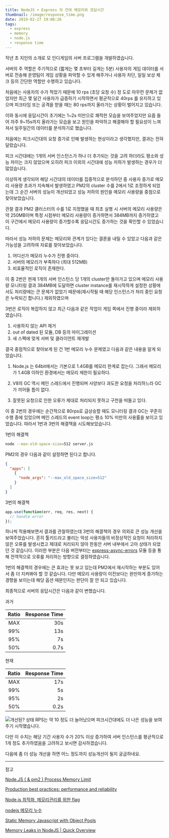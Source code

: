 ```yaml
---
title: NodeJS + Express 의 잔여 메모리와 응답시간
thumbnail: /image/response_time.png
date: 2019-02-27 19:08:26
tags:
  - express
  - memory
  - node.js
  - response time
---
```


작년 초 지인의 소개로 모 인디게임의 서버 프로그램을 개발하였습니다.

서버의 주 역할은 주기적으로 (짧게는 몇 초부터 길게는 5분) 사용자의 게임 데이터를 서버로 전송해 운영팀이 게임 상황을 파악할 수 있게 해주거나 사용자 차단, 일일 보상 체크 등의 간단한 역할만 수행하고 있습니다.

처음에는 사용자의 수가 적었기 때문에 10 rps (초당 요청 수) 정 도로 아무런 문제가 없었지만 최근 몇 달간 사용자가 급증하기 시작하면서 평균적으로 40rps 를 유지하고 있으며 피크타임 또는 공격을 받을 때는 80 rps까지 올라가는 상황이 벌어지고 있습니다.

<!-- more --> 

이와 동시에 응답시간이 초기에는 1~2s 미만으로 쾌적한 모습을 보여주었지만 요즘 들어 자주 9~15s까지 올라가는 모습을 보고 원인을 파악하고 해결해야 할 필요성이 느껴져서 일주일간의 데이터를 분석하기로 했습니다.

처음에는 피크시간대의 요청 증가로 인해 발생하는 현상이라고 생각했지만, 결과는 전혀 달랐습니다.

피크 시간대에는 1개의 서버 인스턴스가 하나 더 추가되는 것을 고려 하더라도 평소와 성능 차이는 크지 않았으며 오히려 피크 이외의 시간대에 성능 저하가 발생하는 경우가 더 많았습니다.

이상하게 생각되어 해당 시간대의 데이터를 집중적으로 분석하던 중 사용자 증가로 메모리 사용량 초과가 지속해서 발생하였고 PM2의 cluster 수를 2에서 1로 조정하게 되었는데 그 순간 서버의 성능이 개선되었고 성능 저하의 원인을 메모리 사용량을 중점으로 찾아보았습니다.

관찰 결과 PM2 클러스터의 수를 1로 지정했을 때 최초 실행 시 서버의 메모리 사용량은 약 250MB이며 특정 시점부터 메모리 사용량이 증가하면서 384MB까지 증가하였고 이 구간에서 메모리 사용량이 증가할수록 응답시간도 증가하는 것을 확인할 수 있었습니다.

따라서 성능 저하의 문제는 메모리와 관계가 있다는 결론을 내릴 수 있었고 다음과 같은 가능성을 고려하여 자료를 찾아보았습니다.

1. 어디선가 메모리 누수가 진행 중이다.
2. 서버의 메모리가 부족하다 (최대 512MB)
3. 비효율적인 로직이 존재한다.

이 중 2번은 현재 1개의 서버 인스턴스 당 1개의 cluster만 돌아가고 있으며 메모리 사용량 모니터링 결과 384MB에 도달하면 cluster instance를 재시작하게 설정한 상황에서도 처리량에는 큰 문제가 없었기 때문에(재시작될 때 해당 인스턴스가 처리 중인 요청은 누락되긴 합니다.) 제외하였으며

3번은 로직이 복잡하지 않고 최근 다음과 같은 작업이 게임 쪽에서 진행 중이라 제외하였습니다.

1. 사용하지 않는 API 제거
2. out of dated 된 모듈, DB 등의 마이그레이션
3. 새 스펙에 맞게 서버 및 클라이언트 재개발

결국 중점적으로 찾아보게 된 건 1번 메모리 누수 문제였고 다음과 같은 내용을 알게 되었습니다.

1. Node.js 는 64bit에서는 기본으로 1.4GB를 메모리 한계로 잡는다. 그래서 메모리가 1.4GB 이하인 환경에서는 메모리 제한이 필요하다.

2. V8의 GC 역시 메인 스레드에서 진행되며 사양보다 과도한 요청을 처리하느라 GC가 끼어들 틈이 없다.

3. 잘못된 요청으로 인한 오류가 제대로 처리되지 못하고 구천을 떠돌고 있다.

이 중 2번의 경우에는 순간적으로 80rps로 급상승할 때도 모니터링 결과 GC는 꾸준히 수행 중에 있었으며 메인 스레드의 event loop는 평소 10% 미만의 사용률을 보이고 있었습니다. 따라서 1번과 3번의 해결책을 시도해보았습니다.

1번의 해결책

```bash
node --max-old-space-size=512 server.js
```

PM2의 경우 다음과 같이 설정하면 된다고 합니다.

```json
{
  "apps": [
    {
      "node_args": "--max_old_space_size=512"
    }
  ]
}
```

3번의 해결책

```js
app.use(function(err, req, res, next) {
  // handle error
});
```

하나씩 적용해보면서 결과를 관찰하였는데 3번의 해결책의 경우 의외로 큰 성능 개선을 보여주었습니다. 흔히 툴키드라고 불리는 악성 사용자들의 비정상적인 요청이 처리하지 않은 오류를 발생시켰고 제대로 처리되지 않아 한동안 서버 내부에서 고아 상태가 되었던 것 같습니다. 이러한 부분은 다음 버전부터는 [express-async-errors](https://www.npmjs.com/package/express-async-errors) 모듈 등을 통해 전역적으로 오류를 처리하는 방향으로 결정하였습니다.

1번의 해결책의 경우에는 큰 효과는 못 보고 있는데 PM2에서 재시작하는 부분도 있어서 좀 더 지켜봐야 할 것 같습니다. 다만 메모리 사용량이 이전보다는 완만하게 증가하는 경향을 보이는데 해당 옵션 때문인지는 판단이 잘 안 되고 있습니다.

최종적으로 서버의 응답시간은 다음과 같이 변했습니다.

과거

| Ratio | Response Time |
| :---: | ------------: |
|  MAX  |           30s |
|  99%  |           13s |
|  95%  |            7s |
|  50%  |          0.7s |

현재

| Ratio | Response Time |
| :---: | ------------: |
|  MAX  |           17s |
|  99%  |            5s |
|  95%  |            2s |
|  50%  |          0.2s |

![개선된? 상태](/image/response_time.png)
RPS는 약 10 정도 더 늘어났으며 피크시간대에도 더 나은 성능을 보여주기 시작했습니다.

다만 이 수치는 해당 기간 사용자 수가 20% 이상 증가하여 서버 인스턴스를 평균적으로 1개 정도 추가하였음을 고려하고 보시면 감사하겠습니다.

다음에 좀 더 성능 개선을 하면 어느 정도까지 성능개선이 될지 궁금하네요.

---

참고

[Node.JS ( & pm2 ) Process Memory Limit](https://gist.github.com/scr1p7ed/ee0d96c3795e59244063)

[Production best practices: performance and reliability](http://expressjs.com/en/advanced/best-practice-performance.html)

[Node.js 최적화, 메모리관리를 위한 flag](https://blog.canapio.com/47)

[nodejs 메모리 누수](https://sjh836.tistory.com/106)

[Static Memory Javascript with Object Pools](https://www.html5rocks.com/ko/tutorials/speed/static-mem-pools/)

[Memory Leaks in NodeJS | Quick Overview](https://medium.com/tech-tajawal/memory-leaks-in-nodejs-quick-overview-988c23b24dba)
